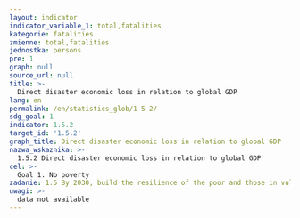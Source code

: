 ```yaml
---
layout: indicator
indicator_variable_1: total,fatalities
kategorie: fatalities
zmienne: total,fatalities
jednostka: persons
pre: 1
graph: null
source_url: null
title: >-
  Direct disaster economic loss in relation to global GDP
lang: en
permalink: /en/statistics_glob/1-5-2/
sdg_goal: 1
indicator: 1.5.2
target_id: '1.5.2'
graph_title: Direct disaster economic loss in relation to global GDP
nazwa_wskaznika: >-
  1.5.2 Direct disaster economic loss in relation to global GDP
cel: >-
  Goal 1. No poverty
zadanie: 1.5 By 2030, build the resilience of the poor and those in vulnerable situations and reduce their exposure and vulnerability to climate-related extreme events and other economic, social and environmental shocks and disasters
uwagi: >-
  data not available
---
```

